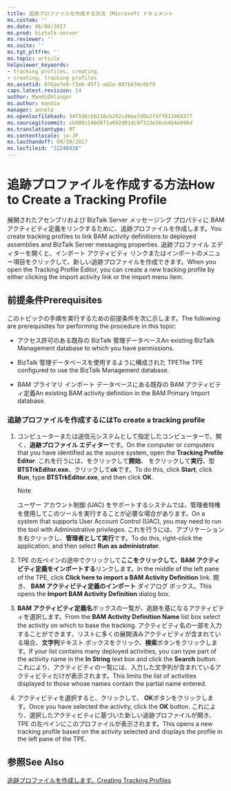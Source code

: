 ```yaml
---
title: 追跡プロファイルを作成する方法 |Microsoft ドキュメント
ms.custom: ''
ms.date: 06/08/2017
ms.prod: biztalk-server
ms.reviewer: ''
ms.suite: ''
ms.tgt_pltfrm: ''
ms.topic: article
helpviewer_keywords:
- tracking profiles, creating
- creating, tracking profiles
ms.assetid: 676ae7e8-f3eb-45f1-ad2e-807b434c0bf9
caps.latest.revision: 14
author: MandiOhlinger
ms.author: mandia
manager: anneta
ms.openlocfilehash: 34f5d6cbb210cb292cd8ae7d0e2f4ff811984377
ms.sourcegitcommit: cb908c540d8f1a692d01dc8f313e16cb4b4e696d
ms.translationtype: MT
ms.contentlocale: ja-JP
ms.lasthandoff: 09/20/2017
ms.locfileid: "22248938"
---
```

# <a name="how-to-create-a-tracking-profile"></a><span data-ttu-id="033b0-102">追跡プロファイルを作成する方法</span><span class="sxs-lookup"><span data-stu-id="033b0-102">How to Create a Tracking Profile</span></span>
<span data-ttu-id="033b0-103">展開されたアセンブリおよび BizTalk Server メッセージング プロパティに BAM アクティビティ定義をリンクするために、追跡プロファイルを作成します。</span><span class="sxs-lookup"><span data-stu-id="033b0-103">You create tracking profiles to link BAM activity definitions to deployed assemblies and BizTalk Server messaging properties.</span></span> <span data-ttu-id="033b0-104">追跡プロファイル エディターを開くと、インポート アクティビティ リンクまたはインポートのメニュー項目をクリックして、新しい追跡プロファイルを作成できます。</span><span class="sxs-lookup"><span data-stu-id="033b0-104">When you open the Tracking Profile Editor, you can create a new tracking profile by either clicking the import activity link or the import menu item.</span></span>  
  
## <a name="prerequisites"></a><span data-ttu-id="033b0-105">前提条件</span><span class="sxs-lookup"><span data-stu-id="033b0-105">Prerequisites</span></span>  
 <span data-ttu-id="033b0-106">このトピックの手順を実行するための前提条件を次に示します。</span><span class="sxs-lookup"><span data-stu-id="033b0-106">The following are prerequisites for performing the procedure in this topic:</span></span>  
  
-   <span data-ttu-id="033b0-107">アクセス許可のある既存の BizTalk 管理データベース</span><span class="sxs-lookup"><span data-stu-id="033b0-107">An existing BizTalk Management database to which you have permissions.</span></span>  
  
-   <span data-ttu-id="033b0-108">BizTalk 管理データベースを使用するように構成された TPE</span><span class="sxs-lookup"><span data-stu-id="033b0-108">The TPE configured to use the BizTalk Management database.</span></span>  
  
-   <span data-ttu-id="033b0-109">BAM プライマリ インポート データベースにある既存の BAM アクティビティ定義</span><span class="sxs-lookup"><span data-stu-id="033b0-109">An existing BAM activity definition in the BAM Primary Import database.</span></span>  
  
### <a name="to-create-a-tracking-profile"></a><span data-ttu-id="033b0-110">追跡プロファイルを作成するには</span><span class="sxs-lookup"><span data-stu-id="033b0-110">To create a tracking profile</span></span>  
  
1.  <span data-ttu-id="033b0-111">コンピューターまたは送信元システムとして指定したコンピューターで、開く、**追跡プロファイル エディター**です。</span><span class="sxs-lookup"><span data-stu-id="033b0-111">On the computer or computers that you have identified as the source system, open the **Tracking Profile Editor**.</span></span> <span data-ttu-id="033b0-112">これを行うには、をクリックして**開始**、 をクリックして**実行**、型**BTSTrkEditor.exe**、クリックして**ok**です。</span><span class="sxs-lookup"><span data-stu-id="033b0-112">To do this, click **Start**, click **Run**, type **BTSTrkEditor.exe**, and then click **OK**.</span></span>  
  
    > [!NOTE]
    >  <span data-ttu-id="033b0-113">ユーザー アカウント制御 (UAC) をサポートするシステムでは、管理者特権を使用してこのツールを実行することが必要な場合があります。</span><span class="sxs-lookup"><span data-stu-id="033b0-113">On a system that supports User Account Control (UAC), you may need to run the tool with Administrative privileges.</span></span> <span data-ttu-id="033b0-114">これを行うには、アプリケーションを右クリックし、**管理者として実行**です。</span><span class="sxs-lookup"><span data-stu-id="033b0-114">To do this, right-click the application, and then select **Run as administrator**.</span></span>  
  
2.  <span data-ttu-id="033b0-115">TPE の左ペインの途中でクリックして**ここをクリックして、BAM アクティビティ定義をインポートする**リンクします。</span><span class="sxs-lookup"><span data-stu-id="033b0-115">In the middle of the left pane of the TPE, click **Click here to import a BAM Activity Definition** link.</span></span> <span data-ttu-id="033b0-116">開き、 **BAM アクティビティ定義のインポート** ダイアログ ボックス。</span><span class="sxs-lookup"><span data-stu-id="033b0-116">This opens the **Import BAM Activity Definition** dialog box.</span></span>  
  
3.  <span data-ttu-id="033b0-117">**BAM アクティビティ定義名**ボックスの一覧が、追跡を基になるアクティビティを選択します。</span><span class="sxs-lookup"><span data-stu-id="033b0-117">From the **BAM Activity Definition Name** list box select the activity on which to base the tracking.</span></span> <span data-ttu-id="033b0-118">アクティビティ名の一部を入力することができます、リストに多くの展開済みアクティビティが含まれている場合、**文字列**テキスト ボックスをクリック、**検索**ボタンをクリックします。</span><span class="sxs-lookup"><span data-stu-id="033b0-118">If your list contains many deployed activities, you can type part of the activity name in the **In String** text box and click the **Search** button.</span></span> <span data-ttu-id="033b0-119">これにより、アクティビティの一覧には、入力した文字列が含まれているアクティビティだけが表示されます。</span><span class="sxs-lookup"><span data-stu-id="033b0-119">This limits the list of activities displayed to those whose names contain the partial name entered.</span></span>  
  
4.  <span data-ttu-id="033b0-120">アクティビティを選択すると、クリックして、 **OK**ボタンをクリックします。</span><span class="sxs-lookup"><span data-stu-id="033b0-120">Once you have selected the activity, click the **OK** button.</span></span> <span data-ttu-id="033b0-121">これにより、選択したアクティビティに基づいた新しい追跡プロファイルが開き、TPE の左ペインにこのプロファイルが表示されます。</span><span class="sxs-lookup"><span data-stu-id="033b0-121">This opens a new tracking profile based on the activity selected and displays the profile in the left pane of the TPE.</span></span>  
  
## <a name="see-also"></a><span data-ttu-id="033b0-122">参照</span><span class="sxs-lookup"><span data-stu-id="033b0-122">See Also</span></span>  
 [<span data-ttu-id="033b0-123">追跡プロファイルを作成します。</span><span class="sxs-lookup"><span data-stu-id="033b0-123">Creating Tracking Profiles</span></span>](../core/creating-tracking-profiles.md)